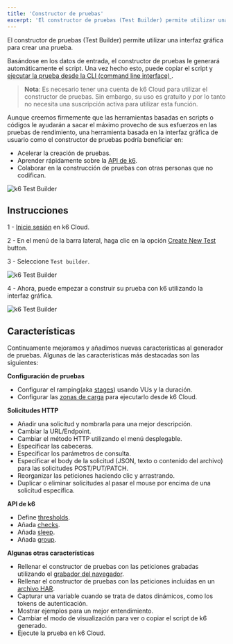 ```yaml
---
title: 'Constructor de pruebas'
excerpt: 'El constructor de pruebas (Test Builder) permite utilizar una interfaz gráfica para crear una prueba.'
---
```


El constructor de pruebas (Test Builder) permite utilizar una interfaz gráfica para crear una prueba.

Basándose en los datos de entrada, el constructor de pruebas le generará automáticamente el script. Una vez hecho esto, puede copiar el script y [ejecutar la prueba desde la CLI (command line interface) ](/es/empezando/ejecucion-de-k6/).

> **Nota**: Es necesario tener una cuenta de k6 Cloud para utilizar el constructor de pruebas. Sin embargo, su uso es gratuito y por lo tanto no necesita una suscripción activa para utilizar esta función.

Aunque creemos firmemente que las herramientas basadas en scripts o códigos le ayudarán a sacar el máximo provecho de sus esfuerzos en las pruebas de rendimiento, una herramienta basada en la interfaz gráfica de usuario como el constructor de pruebas podría beneficiar en:

- Acelerar la creación de pruebas.
- Aprender rápidamente sobre la [API de k6](/javascript-api).
- Colaborar en la construcción de pruebas con otras personas que no codifican.


![k6 Test Builder](images/test-builder.png)

## Instrucciones


1 - [Inicie sesión](https://app.k6.io/account/login) en k6 Cloud.

2 -  En el menú de la barra lateral, haga clic en la opción [Create New Test](https://app.k6.io/tests/new) button.

3 - Seleccione `Test builder`.

![k6 Test Builder](images/k6-create-new-test.png)

4 - Ahora, puede empezar a construir su prueba con k6 utilizando la interfaz gráfica.

![k6 Test Builder](images/test-builder.png)

## Características

Continuamente mejoramos y añadimos nuevas características al generador de pruebas. Algunas de las características más destacadas son las siguientes:

**Configuración de pruebas**
- Configurar el ramping(aka [stages](/es/usando-k6/opciones/#stages)) usando VUs y la duración.
- Configurar las [zonas de carga](/cloud/creating-and-running-a-test/cloud-tests-from-the-cli#list-of-supported-load-zones) para ejecutarlo desde k6 Cloud.


**Solicitudes HTTP**
- Añadir una solicitud y nombrarla para una mejor descripción.
- Cambiar la URL/Endpoint.
- Cambiar el método HTTP utilizando el menú desplegable.
- Especificar las cabeceras.
- Especificar los parámetros de consulta.
- Especificar el body de la solicitud (JSON, texto o contenido del archivo) para las solicitudes POST/PUT/PATCH.
- Reorganizar las peticiones haciendo clic y arrastrando.
- Duplicar o eliminar solicitudes al pasar el mouse por encima de una solicitud específica.


**API de k6**
- Define [thresholds](/es/usando-k6/thresholds/).
- Añada [checks](/javascript-api/k6/check).
- Añada [sleep](/javascript-api/k6/sleep).
- Añada [group](/javascript-api/k6/group).

**Algunas otras características**
- Rellenar el constructor de pruebas con las peticiones grabadas utilizando el [grabador del navegador](/es/creacion-de-pruebas/grabar-una-sesion/grabador-de-navegador/).
- Rellenar el constructor de pruebas con las peticiones incluidas en un [archivo HAR](<https://en.wikipedia.org/wiki/HAR_(file_format)>).
- Capturar una variable cuando se trata de datos dinámicos, como los tokens de autenticación.
- Mostrar ejemplos para un mejor entendimiento.
- Cambiar el modo de visualización para ver o copiar el script de k6 generado.
- Ejecute la prueba en k6 Cloud.
